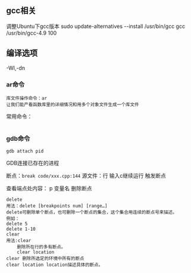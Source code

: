 ## gcc相关
调整Ubuntu下gcc版本
sudo update-alternatives --install /usr/bin/gcc gcc /usr/bin/gcc-4.9 100

## 编译选项
-Wl,-dn

### ar命令
```
库文件操作命令：ar
让我们能产看函数库里的详细情况和用多个对象文件生成一个库文件
```
常用命令：
```

```

### gdb命令
```
gdb attach pid
```
GDB连接已存在的进程

断点：`break code/xxx.cpp:144` 源文件：行
输入c继续运行
触发断点

查看端点处内容：
p 变量名
删除断点
```
delete
用法：delete [breakpoints num] [range…]
delete可删除单个断点，也可删除一个断点的集合，这个集合用连续的断点号来描述。
例如：
delete 5
delete 1-10
clear
用法:clear 
    删除所在行的多有断点。
    clear location
clear 删除所选定的环境中所有的断点
clear location location描述具体的断点。
```
